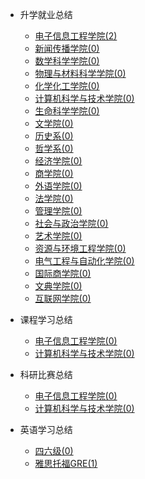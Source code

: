 - 升学就业总结

  - [电子信息工程学院(2)](升学就业/电子信息工程学院/README.md)
  - [新闻传播学院(0)](升学就业/新闻传播学院/README.md)
  - [数学科学学院(0)](升学就业/数学科学学院/README.md)
  - [物理与材料科学学院(0)](升学就业/物理与材料科学学院/README.md)
  - [化学化工学院(0)](升学就业/化学化工学院/README.md)
  - [计算机科学与技术学院(0)](升学就业/计算机科学与技术学院/README.md)
  - [生命科学学院(0)](升学就业/生命科学学院/README.md)
  - [文学院(0)](升学就业/文学院/README.md)
  - [历史系(0)](升学就业/历史系/README.md)
  - [哲学系(0)](升学就业/哲学系/README.md)
  - [经济学院(0)](升学就业/经济学院/README.md)
  - [商学院(0)](升学就业/商学院/README.md)
  - [外语学院(0)](升学就业/外语学院/README.md)
  - [法学院(0)](升学就业/法学院/README.md)
  - [管理学院(0)](升学就业/管理学院/README.md)
  - [社会与政治学院(0)](升学就业/社会与政治学院/README.md)
  - [艺术学院(0)](升学就业/艺术学院/README.md)
  - [资源与环境工程学院(0)](升学就业/资源与环境工程学院/README.md)
  - [电气工程与自动化学院(0)](升学就业/电气工程与自动化学院/README.md)
  - [国际商学院(0)](升学就业/国际商学院/README.md)
  - [文典学院(0)](升学就业/文典学院/README.md)
  - [互联网学院(0)](升学就业/互联网学院/README.md)
  
- 课程学习总结

  - [电子信息工程学院(0)](课程学习/电子信息工程学院/README.md)
  - [计算机科学与技术学院(0)](课程学习/计算机科学与技术学院/README.md)
  
- 科研比赛总结

  - [电子信息工程学院(0)](科研比赛/电子信息工程学院/README.md)
  - [计算机科学与技术学院(0)](科研比赛/计算机科学与技术学院/README.md)

- 英语学习总结

  - [四六级(0)](英语学习/四六级/README.md)
  - [雅思托福GRE(1)](英语学习/雅思托福GRE/README.md)
